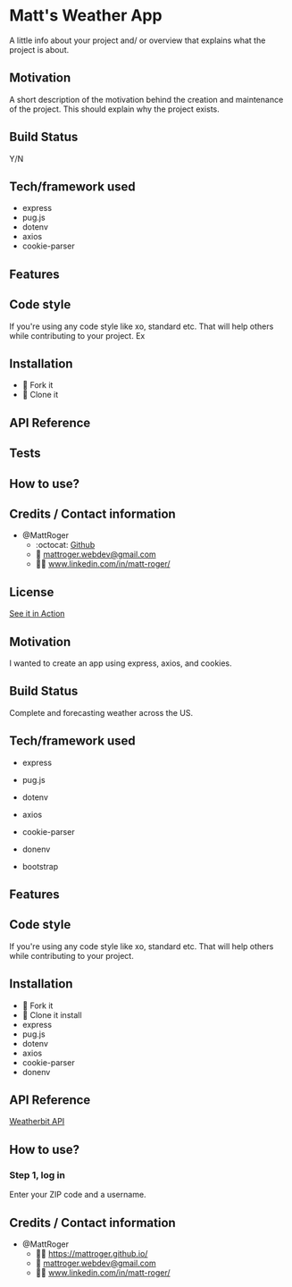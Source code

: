 # Matt's Weather App

A little info about your project and/ or overview that explains what the project is about.

## Motivation
A short description of the motivation behind the creation and maintenance of the project. This should explain why the project exists.

## Build Status
Y/N

## Tech/framework used
* express
* pug.js
* dotenv
* axios
* cookie-parser

## Features

## Code style
If you're using any code style like xo, standard etc. That will help others while contributing to your project. Ex


## Installation
* :trident: Fork it
* :sheep: Clone it


## API Reference

## Tests

## How to use?


## Credits / Contact information
* @MattRoger 
  * :octocat: [Github](https://mattroger.github.io)
  * :e-mail: mattroger.webdev@gmail.com
  * :man_office_worker: www.linkedin.com/in/matt-roger/


## License


[See it in Action](https://matt-rogers-weather-app.herokuapp.com/hello)

## Motivation
I wanted to create an app using express, axios, and cookies.

## Build Status
Complete and forecasting weather across the US.

## Tech/framework used
* express
* pug.js
* dotenv
* axios
* cookie-parser
* donenv

* bootstrap

## Features

## Code style
If you're using any code style like xo, standard etc. That will help others while contributing to your project. 


## Installation
* :trident: Fork it
* :sheep: Clone it
install 
* express
* pug.js
* dotenv
* axios
* cookie-parser
* donenv


## API Reference
[Weatherbit API](https://www.weatherbit.io/)

## How to use?

### Step 1, log in
Enter your ZIP code and a username.


## Credits / Contact information
* @MattRoger 
  * :man_office_worker: https://mattroger.github.io/
  * :e-mail: mattroger.webdev@gmail.com
  * :man_office_worker: www.linkedin.com/in/matt-roger/

